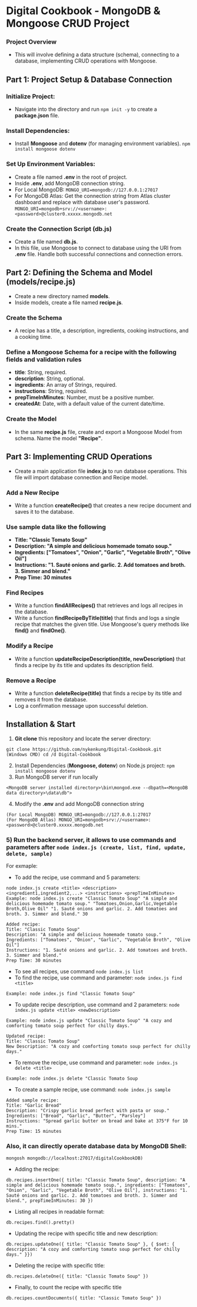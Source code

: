 # Digital Cookbook - MongoDB & Mongoose CRUD Project

### Project Overview  
- This will involve defining a data structure (schema), connecting to a database, implementing CRUD operations with Mongoose.

## Part 1: Project Setup & Database Connection
### Initialize Project:
- Navigate into the directory and run ```npm init -y``` to create a **package.json** file.
### Install Dependencies:
- Install **Mongoose** and **dotenv** (for managing environment variables). ```npm install mongoose dotenv```
### Set Up Environment Variables:
- Create a file named **.env** in the root of project.
- Inside **.env**, add MongoDB connection string.
- For Local MongoDB: ```MONGO_URI=mongodb://127.0.0.1:27017```
- For MongoDB Atlas: Get the connection string from Atlas cluster dashboard and replace <password> with database user's password.
```MONGO_URI=mongodb+srv://<username>:<password>@cluster0.xxxxx.mongodb.net```
### Create the Connection Script (db.js)
- Create a file named **db.js**.
- In this file, use Mongoose to connect to database using the URI from **.env** file. Handle both successful connections and connection errors.

## Part 2: Defining the Schema and Model (models/recipe.js)
- Create a new directory named **models**.
- Inside models, create a file named **recipe.js**.
### Create the Schema
- A recipe has a title, a description, ingredients, cooking instructions, and a cooking time.
### Define a Mongoose Schema for a recipe with the following fields and validation rules
- **title**: String, required.
- **description**: String, optional.
- **ingredients**: An array of Strings, required.
- **instructions**: String, required.
- **prepTimeInMinutes**: Number, must be a positive number.
- **createdAt**: Date, with a default value of the current date/time.
### Create the Model
- In the same **recipe.js** file, create and export a Mongoose Model from schema. Name the model **"Recipe"**.

## Part 3: Implementing CRUD Operations
- Create a main application file **index.js** to run database operations. This file will import database connection and Recipe model.
### Add a New Recipe
- Write a function **createRecipe()** that creates a new recipe document and saves it to the database.
### Use sample data like the following
- **Title: "Classic Tomato Soup"**
- **Description: "A simple and delicious homemade tomato soup."**
- **Ingredients: ["Tomatoes", "Onion", "Garlic", "Vegetable Broth", "Olive Oil"]**
- **Instructions: "1. Sauté onions and garlic. 2. Add tomatoes and broth. 3. Simmer and blend."**
- **Prep Time: 30 minutes**
### Find Recipes
- Write a function **findAllRecipes()** that retrieves and logs all recipes in the database.
- Write a function **findRecipeByTitle(title)** that finds and logs a single recipe that matches the given title. Use Mongoose's query methods like **find()** and **findOne()**.
### Modify a Recipe
- Write a function **updateRecipeDescription(title, newDescription)** that finds a recipe by its title and updates its description field.
### Remove a Recipe
- Write a function **deleteRecipe(title)** that finds a recipe by its title and removes it from the database.
- Log a confirmation message upon successful deletion.

## Installation & Start
1) **Git clone** this repository and locate the server directory:
```
git clone https://github.com/nykenkung/Digital-Cookbook.git
(Windows CMD) cd /d Digital-Cookbook
```
2) Install Dependencies (**Mongoose, dotenv**) on Node.js project:
```npm install mongoose dotenv```
3) Run MongoDB server if run locally
```
<MongoDB server installed directory>\bin\mongod.exe --dbpath=<MongoDB data directory>\data\db">
```
4) Modify the **.env** and add MongoDB connection string
```
(For Local MongoDB) MONGO_URI=mongodb://127.0.0.1:27017
(For MongoDB Atlas) MONGO_URI=mongodb+srv://<username>:<password>@cluster0.xxxxx.mongodb.net
```
### 5) Run the backend server, it allows to use commands and parameters after ```node index.js (create, list, find, update, delete, sample)```
For exmaple:
- To add the recipe, use command and 5 parameters:
```
node index.js create <title> <description> <ingredient1,ingredient2,...> <instructions> <prepTimeInMinutes>
Example: node index.js create "Classic Tomato Soup" "A simple and delicious homemade tomato soup." "Tomatoes,Onion,Garlic,Vegetable Broth,Olive Oil" "1. Sauté onions and garlic. 2. Add tomatoes and broth. 3. Simmer and blend." 30

Added recipe:
Title: "Classic Tomato Soup"
Description: "A simple and delicious homemade tomato soup."
Ingredients: ["Tomatoes", "Onion", "Garlic", "Vegetable Broth", "Olive Oil"]
Instructions: "1. Sauté onions and garlic. 2. Add tomatoes and broth. 3. Simmer and blend."
Prep Time: 30 minutes
```
- To see all recipes, use command ```node index.js list```
- To find the recipe, use command and parameter: ```node index.js find <title>```
```
Example: node index.js find "Classic Tomato Soup"
```
- To update recipe description, use command and 2 parameters: ```node index.js update <title> <newDescription>```
```
Example: node index.js update "Classic Tomato Soup" "A cozy and comforting tomato soup perfect for chilly days."

Updated recipe:
Title: "Classic Tomato Soup"
New Description: "A cozy and comforting tomato soup perfect for chilly days."
```
- To remove the recipe, use command and parameter: ```node index.js delete <title>```
```
Example: node index.js delete "Classic Tomato Soup
```
- To create a sample recipe, use command: ```node index.js sample```
```
Added sample recipe:
Title: "Garlic Bread"
Description: "Crispy garlic bread perfect with pasta or soup."
Ingredients: ["Bread", "Garlic", "Butter", "Parsley"]
Instructions: "Spread garlic butter on bread and bake at 375°F for 10 mins."
Prep Time: 15 minutes
```

### Also, it can directly operate database data by MongoDB Shell:
```
mongosh mongodb://localhost:27017/digitalCookbookDB)
```
- Adding the recipe:
```
db.recipes.insertOne({ title: "Classic Tomato Soup", description: "A simple and delicious homemade tomato soup.", ingredients: ["Tomatoes", "Onion", "Garlic", "Vegetable Broth", "Olive Oil"], instructions: "1. Sauté onions and garlic. 2. Add tomatoes and broth. 3. Simmer and blend.", prepTimeInMinutes: 30 })
```
- Listing all recipes in readable format:
```
db.recipes.find().pretty()
```
- Updating the recipe with specific title and new description:
```
db.recipes.updateOne({ title: "Classic Tomato Soup" }, { $set: { description: "A cozy and comforting tomato soup perfect for chilly days." }})
```
- Deleting the recipe with specific title:
```
db.recipes.deleteOne({ title: "Classic Tomato Soup" })
```
- Finally, to count the recipe with specific title
```
db.recipes.countDocuments({ title: "Classic Tomato Soup" })
```

